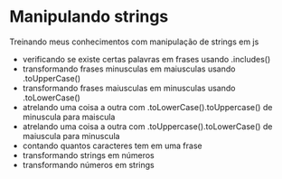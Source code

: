 <h1> Manipulando strings </h1>

Treinando meus conhecimentos com manipulação de strings em js

- verificando se existe certas palavras em frases usando .includes()
- transformando frases minusculas em maiusculas usando .toUpperCase()
- transformando frases maiusculas em minusculas usando .toLowerCase()
- atrelando uma coisa a outra com .toLowerCase().toUppercase() de minuscula para maiscula
- atrelando uma coisa a outra com .toUppercase().toLowerCase() de maiuscula para minuscula
- contando quantos caracteres tem em uma frase
- transformando strings em números
- transformando números em strings
